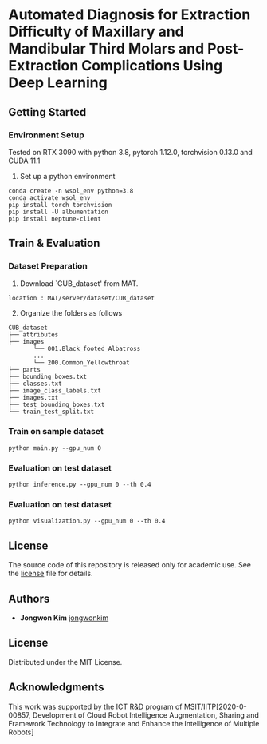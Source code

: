 # Automated Diagnosis for Extraction Difficulty of Maxillary and Mandibular Third Molars and Post-Extraction Complications Using Deep Learning



## Getting Started

### Environment Setup

Tested on RTX 3090 with python 3.8, pytorch 1.12.0, torchvision 0.13.0 and CUDA 11.1


1. Set up a python environment
```
conda create -n wsol_env python=3.8
conda activate wsol_env
pip install torch torchvision
pip install -U albumentation
pip install neptune-client
```

## Train & Evaluation

### Dataset Preparation
1. Download `CUB_dataset' from MAT.
```
location : MAT/server/dataset/CUB_dataset
```

2. Organize the folders as follows
```
CUB_dataset
├── attributes
├── images
       └── 001.Black_footed_Albatross
       ...
       └── 200.Common_Yellowthroat 
├── parts
├── bounding_boxes.txt
├── classes.txt
├── image_class_labels.txt
├── images.txt
├── test_bounding_boxes.txt
└── train_test_split.txt

```
### Train on sample dataset
```
python main.py --gpu_num 0
```

### Evaluation on test dataset
```
python inference.py --gpu_num 0 --th 0.4
```

### Evaluation on test dataset
```
python visualization.py --gpu_num 0 --th 0.4
```

## License

The source code of this repository is released only for academic use. See the [license](./LICENSE.md) file for details.



## Authors
- **Jongwon Kim** [jongwonkim](https://github.com/jwk92)

## License
Distributed under the MIT License.

## Acknowledgments
This work was supported by the ICT R&D program of MSIT/IITP[2020-0-00857, Development of Cloud Robot Intelligence Augmentation, Sharing and Framework Technology to Integrate and Enhance the Intelligence of Multiple Robots]
